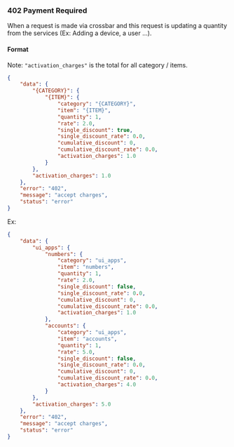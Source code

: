 
### 402 Payment Required

When a request is made via crossbar and this request is updating a quantity from the services (Ex: Adding a device, a user ...).

#### Format

Note: `"activation_charges"` is the total for all category / items.

```json
{
    "data": {
        "{CATEGORY}": {
            "{ITEM}": {
                "category": "{CATEGORY}",
                "item": "{ITEM}",
                "quantity": 1,
                "rate": 2.0,
                "single_discount": true,
                "single_discount_rate": 0.0,
                "cumulative_discount": 0,
                "cumulative_discount_rate": 0.0,
                "activation_charges": 1.0
            }
        },
        "activation_charges": 1.0
    },
    "error": "402",
    "message": "accept charges",
    "status": "error"
}
```

Ex:

```json
{
    "data": {
        "ui_apps": {
            "numbers": {
                "category": "ui_apps",
                "item": "numbers",
                "quantity": 1,
                "rate": 2.0,
                "single_discount": false,
                "single_discount_rate": 0.0,
                "cumulative_discount": 0,
                "cumulative_discount_rate": 0.0,
                "activation_charges": 1.0
            },
            "accounts": {
                "category": "ui_apps",
                "item": "accounts",
                "quantity": 1,
                "rate": 5.0,
                "single_discount": false,
                "single_discount_rate": 0.0,
                "cumulative_discount": 0,
                "cumulative_discount_rate": 0.0,
                "activation_charges": 4.0
            }
        },
        "activation_charges": 5.0
    },
    "error": "402",
    "message": "accept charges",
    "status": "error"
}
```
